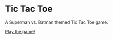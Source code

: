 # Tic Tac Toe

A Superman vs. Batman themed Tic Tac Toe game.

[Play the game!](http://michaelfich.github.io/tictactoe/ "Tic Tac Toe | Superman v Batman")
